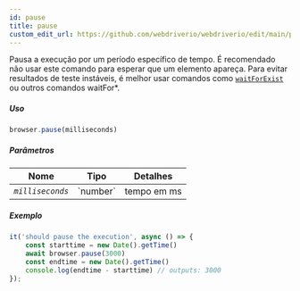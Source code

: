 ```yaml
---
id: pause
title: pause
custom_edit_url: https://github.com/webdriverio/webdriverio/edit/main/packages/webdriverio/src/commands/browser/pause.ts
---
```


Pausa a execução por um período específico de tempo. É recomendado não usar este comando para esperar que um elemento apareça. Para evitar resultados de teste instáveis, é melhor usar comandos como [`waitForExist`](/docs/api/element/waitForExist) ou outros comandos waitFor*.

##### Uso

```js
browser.pause(milliseconds)
```

##### Parâmetros

<table>
  <thead>
    <tr>
      <th>Nome</th><th>Tipo</th><th>Detalhes</th>
    </tr>
  </thead>
  <tbody>
    <tr>
      <td><code><var>milliseconds</var></code></td>
      <td>`number`</td>
      <td>tempo em ms</td>
    </tr>
  </tbody>
</table>

##### Exemplo

```js title="pause.js"
it('should pause the execution', async () => {
    const starttime = new Date().getTime()
    await browser.pause(3000)
    const endtime = new Date().getTime()
    console.log(endtime - starttime) // outputs: 3000
});
```